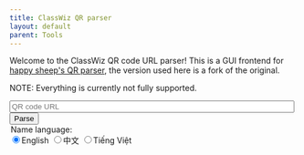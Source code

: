 ```yaml
---
title: ClassWiz QR parser
layout: default
parent: Tools
---
```


Welcome to the ClassWiz QR code URL parser! This is a GUI frontend for [happy sheep's QR parser](https://cwqr.pages.dev), the version used here is a fork of the original.

NOTE: Everything is currently not fully supported.

<script defer src="src/cwqr.js"></script>
<script src="https://i.upmath.me/latex.js"></script>

<input id="qrUrl" style="width: 99%" placeholder="QR code URL" />
<button id="parse" class="btn" onclick="main()">Parse</button>

<form id="langsel">
<legend>Name language:</legend>
<input type="radio" id="lang_en" name="lang" value="Global" checked /><label for="lang_en">English</label>
<input type="radio" id="lang_zh" name="lang" value="CN" /><label for="lang_zh">中文</label>
<input type="radio" id="lang_vi" name="lang" value="VN" /><label for="lang_vi">Tiếng Việt</label>
</form>

<p id="report"></p>
<div id="result_" style="display: none;">
<h2>Model information</h2>
<ul><li>Model: <span id="model_name"></span> (version <span id="model_type"></span>-<span id="model_id"></span>, revision <span id="model_version"></span>)</li>
<li>Has QR code capabilities: <span id="model_qr"></span></li>
<li>Serial number: <span id="model_serialNumber"></span></li></ul>
<h2>Operating environment</h2>
Mode: <span id="mode"></span><br>
Settings:
<table><thead><tr><th>Name</th><th>Value</th></tr></thead><tbody id="setup"></tbody></table>
<div id="calculation" style="display: none;">
<h2>Calculation info</h2>
<ul><li>Expression:<br><img id="expression"></li>
<li>Result:<br><img id="result_templated"></li>
<ul><li>Part 1: decimal <span id="result_part1_decimal"></span><br><img id="result_part1"></li></ul>
<ul><li>Part 2: decimal <span id="result_part2_decimal"></span><br><img id="result_part2"></li></ul>
</ul>
</div>
</div>

<script>
let result;
const latex_url_prefix = 'https://latex.codecogs.com/gif.latex?%5Cbg_black%20%5Clarge';

function getRegion() {
	let data = new FormData(document.getElementById('langsel'));
	let region;
	for (var [k, v] of data.entries()) return v;
}

function parseName(l) {
	let globalname = '';
	for (var i of l) {
		if (i.region == 'Global') globalname = i.name;
		if (i.region == getRegion()) return i.name;
	}
	return globalname;
}

function main() {
	document.getElementById('parse').disabled = true;
	document.getElementById('result_').style = 'display: none;';
	document.getElementById('calculation').style = 'display: none;';

	try {
		result = cwqr.parseUrl(qrUrl.value);

		/* model */
		document.getElementById('model_name').innerHTML = result.model.name;
		document.getElementById('model_type').innerHTML = result.model.type;
		document.getElementById('model_id').innerHTML = result.model.id;
		document.getElementById('model_version').innerHTML = result.model.version;
		document.getElementById('model_qr').innerHTML = result.model.qr ? 'Yes' : 'No';
		document.getElementById('model_serialNumber').innerHTML = result.model.serialNumber;

		/* mode + setup */
		let mode_str;
		if (Array.isArray(result.mode)) mode_str = result.mode.length > 0 ? parseName(result.mode) : 'None';
		else {
			mode_str = parseName(result.mode.mainName);
			if (result.mode.subName.length > 0) mode_str += ` - ${parseName(result.mode.subName)}`;
		}
		document.getElementById('mode').innerHTML = mode_str;
		var tbdy = document.getElementById('setup');
		tbdy.replaceChildren();
		for (var setting of result.setup) {
			if (setting.value.length > 0) {
				var tr = document.createElement('tr');
				var td1 = document.createElement('td');
				td1.appendChild(document.createTextNode(parseName(setting.name)));
				var td2 = document.createElement('td');
				td2.appendChild(document.createTextNode(parseName(setting.value)));
				tr.appendChild(td1);
				tr.appendChild(td2);
				tbdy.appendChild(tr);
			}
		}

		/* calculation info */
		if (result.expression != undefined) {
			document.getElementById('expression').src = `${latex_url_prefix}${encodeURIComponent(result.expression)}`;
			document.getElementById('expression').alt = result.expression;
			document.getElementById('result_templated').src = `${latex_url_prefix}${encodeURIComponent(result.result[0].latex)}`;
			document.getElementById('result_templated').alt = result.result[0].latex;
			document.getElementById('result_part1_decimal').innerHTML = result.result[1].decimal;
			document.getElementById('result_part1').src = `${latex_url_prefix}${encodeURIComponent(result.result[1].latex)}`;
			document.getElementById('result_part1').alt = result.result[1].latex;
			document.getElementById('result_part2_decimal').innerHTML = result.result[2].decimal;
			document.getElementById('result_part2').src = `${latex_url_prefix}${encodeURIComponent(result.result[2].latex)}`;
			document.getElementById('result_part2').alt = result.result[2].latex;

			document.getElementById('calculation').style = '';
		}

		document.getElementById('report').innerHTML = 'Your results are below!';
		document.getElementById('result_').style = '';
		document.getElementById('parse').disabled = false;

	} catch(err) {
		document.getElementById('report').innerHTML = `Error:<br>${err.message}`;
		document.getElementById('parse').disabled = false;
		return;
	}

}

